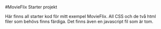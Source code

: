 #MovieFlix Starter projekt

Här finns all starter kod för mitt exempel MovieFlix.
All CSS och de två html filer som behövs finns färdiga.
Det finns även en javascript fil som är tom.
